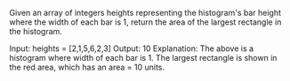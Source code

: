Given an array of integers heights representing the histogram's bar height where the width of each bar is 1, return the area of the largest rectangle in the histogram.

Input: heights = [2,1,5,6,2,3]
Output: 10
Explanation: The above is a histogram where width of each bar is 1.
The largest rectangle is shown in the red area, which has an area = 10 units.

